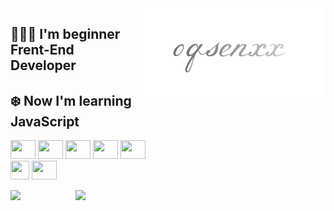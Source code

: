 <img width="300px" height="150px" align="right" src="./assets/header.png">

## 🧑🏻‍💻 I'm beginner Frent-End Developer
## ❄️ Now I'm learning JavaScript

<div>
  <img height="30px" width="40px" src="https://cdn.jsdelivr.net/gh/devicons/devicon/icons/html5/html5-original.svg" />
  <img height="30px" width="40px" src="https://cdn.jsdelivr.net/gh/devicons/devicon/icons/css3/css3-original.svg" />
  <img height="30px" width="40px" src="https://cdn.jsdelivr.net/gh/devicons/devicon/icons/sass/sass-original.svg" />
  <img height="30px" width="40px" src="https://cdn.jsdelivr.net/gh/devicons/devicon/icons/bootstrap/bootstrap-original.svg" />
  <img height="30px" width="40px" src="https://cdn.jsdelivr.net/gh/devicons/devicon/icons/javascript/javascript-original.svg" />
</div>
<div>
  <img height="30px" width="30px" src="https://cdn.jsdelivr.net/gh/devicons/devicon/icons/vscode/vscode-original.svg" />
 <img height="30px" width="40px"src="https://cdn.jsdelivr.net/gh/devicons/devicon/icons/figma/figma-original.svg" />
 <!-- <img height="30px" width="40px" src="https://cdn.jsdelivr.net/gh/devicons/devicon/icons/trello/trello-plain.svg" /> -->
 </div>
 <div>
 <!-- <a href="https://www.instagram.com/0qsenxx/">
 <img src="https://img.shields.io/badge/-Instagram-fff?style=for-the-badge&logo=instagram&logoColor=B4068E"/>
 </a> -->
</div>

<img heigth="170em" align="left" class="test"
src="https://github-readme-stats.vercel.app/api?username=0qsenxx&show_icons=true&theme=tokyonight&border_radius=15px"/>
<img heigth="500em" width="400px" align="right" class="test" src="https://github-readme-stats.vercel.app/api/top-langs?username=0qsenxx&show_icons=true&locale=en&layout=compact&theme=tokyonight&border_radius=15px">